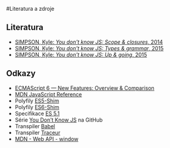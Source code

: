 #Literatura a zdroje
## Literatura

* [SIMPSON, Kyle: _You don't know JS: Scope & closures_, 2014](http://shop.oreilly.com/product/0636920026327.do)
* [SIMPSON, Kyle: _You don't know JS: Types & grammar_, 2015](http://shop.oreilly.com/product/0636920033745.do)
* [SIMPSON, Kyle: _You don't know JS: Up & going_, 2015](http://shop.oreilly.com/product/0636920039303.do)

## Odkazy
* [ECMAScript 6 — New Features: Overview & Comparison](http://es6-features.org/#Constants)
* [MDN JavaScript Reference](https://developer.mozilla.org/en-US/docs/Web/JavaScript/Reference/)
* Polyfily [ES5-Shim](https://github.com/es-shims/es5-shim)
* Polyfily [ES6-Shim](https://github.com/es-shims/es6-shim)
* Specifikace [ES 5.1](http://www.ecma-international.org/ecma-262/5.1/)
* Série [You Don't Know JS](https://github.com/getify/You-Dont-Know-JS) na GitHub
* Transpiler [Babel](https://babeljs.io/)
* Transpiler [Traceur](https://github.com/google/traceur-compiler)
* [MDN - Web API - window ](https://developer.mozilla.org/en-US/docs/Web/API/Window)

